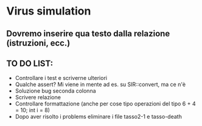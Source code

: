 # Virus simulation
## Dovremo inserire qua testo dalla relazione (istruzioni, ecc.)

## TO DO LIST:
- Controllare i test e scriverne ulteriori
- Qualche assert? Mi viene in mente ad es. su SIR::convert, ma ce n'è
- Soluzione bug seconda colonna
- Scrivere relazione
- Controllare formattazione (anche per cose tipo operazioni del tipo 6 + 4 = 10; int i = 8)
- Dopo aver risolto i problems eliminare i file tasso2-1 e tasso-death

